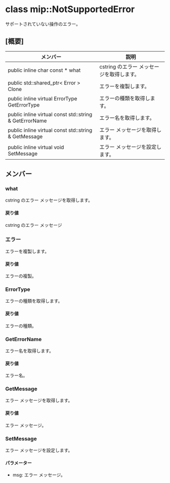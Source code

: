 # <a name="class-mipnotsupportederror"></a>class mip::NotSupportedError 
サポートされていない操作のエラー。
## <a name="summary"></a>[概要]
 メンバー                        | 説明                                
--------------------------------|---------------------------------------------
public inline char const  * what | cstring のエラー メッセージを取得します。
public std::shared_ptr< Error > Clone | エラーを複製します。
public inline virtual ErrorType GetErrorType | エラーの種類を取得します。
public inline virtual const std::string & GetErrorName | エラー名を取得します。
public inline virtual const std::string & GetMessage | エラー メッセージを取得します。
public inline virtual void SetMessage | エラー メッセージを設定します。
## <a name="members"></a>メンバー
### <a name="what"></a>what
cstring のエラー メッセージを取得します。
#### <a name="returns"></a>戻り値
cstring のエラー メッセージ
### <a name="error"></a>エラー
エラーを複製します。
#### <a name="returns"></a>戻り値
エラーの複製。
### <a name="errortype"></a>ErrorType
エラーの種類を取得します。
#### <a name="returns"></a>戻り値
エラーの種類。
### <a name="geterrorname"></a>GetErrorName
エラー名を取得します。
#### <a name="returns"></a>戻り値
エラー名。
### <a name="getmessage"></a>GetMessage
エラー メッセージを取得します。
#### <a name="returns"></a>戻り値
エラー メッセージ。
### <a name="setmessage"></a>SetMessage
エラー メッセージを設定します。
#### <a name="parameters"></a>パラメーター
* msg: エラー メッセージ。